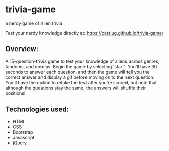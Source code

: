 # trivia-game
a nerdy game of alien trivia

Test your nerdy knowledge directly at: https://catslug.github.io/trivia-game/

## Overview: 
A 15-question-trivia game to test your knowledge of aliens across genres, fandoms, and medias. Begin the game by selecting 'start'. 
You'll have 30 seconds to answer each question, and then the game will tell you the correct answer and display a gif before moving on to the next question. You'll have the option to retake the test after you're scored, but note that although the questions stay the same, the answers will shuffle their positions!

## Technologies used: 
  * HTML
  * CSS
  * Bootstrap
  * Javascript
  * jQuery
